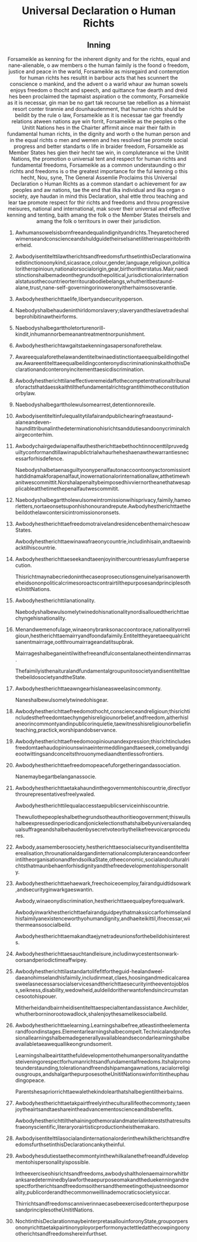 <h1 align='center'>Universal Declaration o Human Richts</h1>
<h2 align='center'>Inning</h2>
<p align='center'>Forsameikle as kenning for the inherent dignity and for the richts, equal and nane-alienable, o aw members o the human faimily is the foond o freedom, justice and peace in the warld,
Forsameikle as misregaird and contemption for human richts hes resultit in barbour acts that hes scunnert the conscience o mankind, and the advent o a warld whaur aw human sowels enjoys freedom o thocht and speech, and quittance frae dearth and dreid hes been proclaimed the tapmaist aspiration o the commonty,
Forsameikle as it is necessar, gin man be no gart tak recourse tae rebellion as a hinmaist resort conter tirannie and dounhaudenment, that human richts shuld be beildit by the rule o law,
Forsameikle as it is necessar tae gar freendly relations atween nations aye win forrit,
Forsameikle as the peoples o the Unitit Nations hes in the Chairter affirmit aince mair their faith in fundamental human richts, in the dignity and worth o the human person and in the equal richts o men and wemen and hes resolved tae promote social progress and better standarts o life in braider freedom,
Forsameikle as Member States hes gien their hecht tae win, in compluterance wi the Unitit Nations, the promotion o universal tent and respect for human richts and fundamental freedoms,
Forsameikle as a common understaunding o thir richts and freedoms is o the greatest importance for the ful kenning o this hecht,
Nou, syne,
The General Assemlie
Proclaims this Universal Declaration o Human Richts as a common standart o achievement for aw peoples and aw nations, tae the end that ilka individual and ilka organ o society, aye haudan in mind this Declaration, shal ettle throu teaching and lear tae promote respect for thir richts and freedoms and throu progressive meisures, national and international, mak sover their universal and effective kenning and tenting, baith amang the folk o the Member States theirsels and amang the folk o territours in ower their jurisdiction.</p>
<ol>
  <li>
    <p>Awhumansowelsisbornfreeandequalindignityandrichts.Theyaretocheredwimenseandconscienceandshuldguidetheirselsanetilitherinaspeiritobritherheid.</p>
  </li>
  <li>
    <p>AwbodyisentitelttilawtherichtsandfreedomsfurthsetinthisDeclarationwinaedistinctionoonykind,sicasrace,colour,gender,language,religioun,politicaloritheropinioun,nationalorsocialorigin,gear,birthoritherstatus.Mair,naedistinctionshalbemadeonthegrundsothepolitical,jurisdictionalorinternationalstatusothecountrieorterritourabodiebelangs,whutheritbestaund-alane,trust,nane-self-governingorinoweronyitherhaimsosoverantie.</p>
  </li>
  <li>
    <p>Awbodyhestherichttaelife,libertyandsecurityoperson.</p>
  </li>
  <li>
    <p>Naebodyshalbehaudeninthirldomorslavery;slaveryandtheslavetradeshalbeprohibitinawtheirforms.</p>
  </li>
  <li>
    <p>Naebodyshalbegarttholetorturenorill-kindit,inhumannorbemeanantreatmentnorpunishment.</p>
  </li>
  <li>
    <p>Awbodyhestherichtawgaitstaekenningasapersonaforethelaw.</p>
  </li>
  <li>
    <p>Awareequalaforethelawandentiteltwinaedistinctiontaeequalbeildingothelaw.AwareentitelttaeequalbeildingconteronydiscriminationinskaithothisDeclarationandconteronyincitementtaesicdiscrimination.</p>
  </li>
  <li>
    <p>Awbodyhestherichttilaneffectiveremeidaffothecompetentnationaltribunalsforactsthatdaesskaithtilthefundamentalrichtsgrantithimotheconstitutionorbylaw.</p>
  </li>
  <li>
    <p>Naebodyshalbegarttholewulsomearrest,detentionnorexile.</p>
  </li>
  <li>
    <p>Awbodyisentiteltinfulequalitytilafairandpublichearingfraeastaund-alaneandeven-haundittribunalinthedeterminationohisrichtsanddutiesandoonycriminalchairgeconterhim.</p>
  </li>
  <li>
    <p>Awbodychairgedwiapenalfauthestherichttaebethochtinnocenttilpruvedguiltyconformandtillawinapublictrialwhaurheheshaenawthewarrantiesnecessarforhisdefence.</p>
    <p>Naebodyshalbetaenasguiltyoonypenalfautonaccoontoonyactoromissionthatdidnamakforapenalfaut,inowernationalorinternationallaw,atthetimewhanitwescommittit.Norshalapenaltybeimposedhivviernortheanethatwesapplicableatthetimethepenalfautwescommitit.</p>
  </li>
  <li>
    <p>Naebodyshalbegarttholewulsomeintromissionwihisprivacy,faimily,hameorletters,nortaeonsetsuponhishonourandrepute.Awbodyhestherichttaethebeildothelawcontersicintromissionoronsets.</p>
  </li>
  <li>
    <p>AwbodyhestherichttaefreedomotraivelandresidencebenthemairchesoawStates.</p>
    <p>Awbodyhestherichttaewinawafraeonycountrie,includinhisain,andtaewinbacktilhiscountrie.</p>
  </li>
  <li>
    <p>Awbodyhestherichttaeseekandtaeenjoyinithercountriesasylumfraepersecution.</p>
    <p>ThisrichtmaynabecriedoninthecaseoprosecutionsgenuinelyarisanowertheheidsononpoliticalcrimesoroactscontrairtilthepurposesandprinciplesotheUnititNations.</p>
  </li>
  <li>
    <p>Awbodyhestherichttilanationality.</p>
    <p>Naebodyshalbewulsomelytwinedohisnationalitynordisallouedtherichttaechyngehisnationality.</p>
  </li>
  <li>
    <p>Menandwemenofulage,winaeonybranksonaccoontorace,nationalityorreligioun,hestherichttaemairryandfoondafaimily.Entitelttheyaretaeequalrichtsanentmairrage,ootthroumairrageandatitsupbrak.</p>
    <p>Mairrageshalbeganeintilwithefreeandfulconsentalaneotheintendinmarras.</p>
    <p>ThefaimilyisthenaituralandfundamentalgroupunitosocietyandisentitelttaethebeildosocietyandtheState.</p>
  </li>
  <li>
    <p>Awbodyhestherichttaeawngearhislaneasweelasincommonty.</p>
    <p>Naneshalbewulsomelytwinedohisgear.</p>
  </li>
  <li>
    <p>Awbodyhestherichttaefreedomothocht,conscienceandreligioun;thisrichtincludesthefreedomtaechyngehisreligiounorbelief,andfreedom,aitherhislaneorincommontyandinpublicorinquietie,taewitnesshisreligiounorbeliefinteaching,practick,worshipandobservance.</p>
  </li>
  <li>
    <p>Awbodyhestherichttaefreedomoopiniounandexpression;thisrichtincludesfreedomtaehaudopiniounswinaeintermeddlingandtaeseek,comebyandgieootwittingsandconceitsthrouonymediaandtentlessofrontiers.</p>
  </li>
  <li>
    <p>Awbodyhestherichttaefreedomopeacefuforgetheringandassociation.</p>
    <p>Nanemaybegartbelanganassocie.</p>
  </li>
  <li>
    <p>Awbodyhestherichttaetakahaundinthegovernmentohiscountrie,directlyorthrourepresentativesfreelywaled.</p>
    <p>Awbodyhestherichttilequalaccesstaepublicserviceinhiscountrie.</p>
    <p>Thewullothepeopleshalbethegrundsotheauthoritieogovernment;thiswullshalbeexpressedinperiodicandjonickelectionsthatshalbebyuniversalandequalsuffrageandshalbehaudenbysecretvoteorbythelikefreevoicanprocedures.</p>
  </li>
  <li>
    <p>Awbody,asamemberosociety,hestherichttaesocialsecurityandisentitelttaerealisation,throunationaldargandinternationalcompluteranceandconfeerintiltheorganisationandfendsoilkaState,otheeconomic,socialandculturalrichtsthatmaunbehaenforhisdignityandthefreedevelopmentohispersonality.</p>
  </li>
  <li>
    <p>Awbodyhestherichttaehaewark,freechoiceoemploy,fairandguidtidsowark,andsecurityginwarkgaeswantin.</p>
    <p>Awbody,winaeonydiscrimination,hestherichttaeequalpeyforequalwark.</p>
    <p>Awbodyinwarkhestherichttaefairandguidpeythatmakssiccarforhimselandhisfaimilyanexistenceworthyohumandignity,andhaeiteikittil,ifnecessar,wiithermeansosocialbeild.</p>
    <p>Awbodyhestherichttaemakandtaejynetradeunionsforthebeildohisinterests.</p>
  </li>
  <li>
    <p>Awbodyhestherichttaesauchtandleisure,includinwycestentsonwark-oorsandperiodictimeaffwipey.</p>
  </li>
  <li>
    <p>Awbodyhestherichttilastandartolifefitfortheguid-healandweel-daeanohimselandhisfaimily,includinmeat,claes,hoosingandmedicalcareasweelasnecessarsocialservicesandtherichttaesecurityintheeventojobloss,seikness,disability,wedowheid,auldeildoritherwantofendsincircumstancesootohispouer.</p>
    <p>Mitherheidandbairnheidisentitelttaespecialtentandassistance.Awchilder,whutherborninorootowadlock,shalenjoythesamelikesocialbeild.</p>
  </li>
  <li>
    <p>Awbodyhestherichttaelearning.Learningshalbefree,atleastintheelementarandfoondinstages.Elementarlearningshalbecompelt.Technicalandprofessionallearningshalbemadegenerallyavailableandsecondarlearningshalbeavailabletaeawequallikeongrundsomerit.</p>
    <p>Learningshalbeairtitatthefuldevelopmentothehumanpersonalityandatthesteiveningorespectforhumanrichtsandfundamentalfreedoms.Itshalpromoteunderstaunding,tolerationandfreendshipamangawnations,racialorreligiousgroups,andshalgarthepurposesotheUnititNationswinforritintheuphaudingopeace.</p>
    <p>Parentshesapriorrichttaewalethekindolearthatshalbegientiltheirbairns.</p>
  </li>
  <li>
    <p>Awbodyhestherichttaetakpairtfreelyintheculturallifeothecommonty,taeenjoytheairtsandtaeshareintheadvancementoscienceanditsbenefits.</p>
    <p>Awbodyhestherichttilthehainingothemoralandmaterialintereststhatresultsfraeonyscientific,literaryorairtisticproductionheisthemakaro.</p>
  </li>
  <li>
    <p>AwbodyisentitelttilasocialandinternationalorderinthewhilktherichtsandfreedomsfurthsetinthisDeclarationcankytheinful.</p>
  </li>
  <li>
    <p>Awbodyhesdutiestaethecommontyinthewhilkalanethefreeandfuldevelopmentohispersonalityispossible.</p>
    <p>Intheexerciseohisrichtsandfreedoms,awbodyshaltholenaemairnorwhitbranksaredeterminedbylawfortheaepurposeomakandtheduekenningandrespectfortherichtsandfreedomsoithersandthemeetingothejustneedsomorality,publicorderandthecommonweillinademocraticsocietysiccar.</p>
    <p>ThirrichtsandfreedomscanniverinnaecasebeexercisedconterthepurposesandprinciplesotheUnititNations.</p>
  </li>
  <li>
    <p>NochtinthisDeclarationmaybeinterpretasallouinforonyState,grouporpersononyrichttaetakpairtinonyployorperformonyactettledatthecowpingoonyotherichtsandfreedomshereinfurthset.</p>
  </li>
</ol>